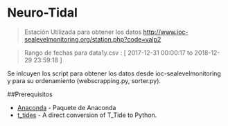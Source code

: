 # Neuro-Tidal

>Estación Utilizada para obtener los datos
>http://www.ioc-sealevelmonitoring.org/station.php?code=valp2

>Rango de fechas para data1y.csv :
>[ 2017-12-31 00:00:17 to 2018-12-29 23:59:18 ]

Se inlcuyen los script para obtener los datos desde ioc-sealevelmonitoring y para su ordenamiento (webscrapping.py, sorter.py).

##Prerequisitos
- [Anaconda](https://www.anaconda.com/) - Paquete de Anaconda
- [t_tides](https://github.com/moflaher/ttide_py) - A direct conversion of T_Tide to Python.
